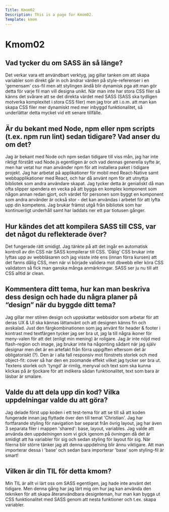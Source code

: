 ```yaml
---
Title: Kmom02
Description: This is a page for Kmom02.
Template: kmom
---
```


# Kmom02

<h2>Vad tycker du om SASS än så länge?</h2>
Det verkar vara ett användbart verktyg, jag gillar tanken om att skapa variabler som direkt går in och ändrar värden på style-referenser i en 'gemensam' css-fil men att stylingen ändå blir dynamisk pga att man gör detta för varje fil man vill designa unikt. När man inte har stora CSS filer så känns det svårare att se det direkta värdet med SASS (SASS ska tydligen motverka komplexitet i stora CSS filer) men jag tror att i.o.m. att man kan skapa CSS filer mer dynamiskt med mer inbyggd funktionalitet, så underlättar detta mycket vid ett senare tillfälle.

<h2>Är du bekant med Node, npm eller npm scripts (t.ex. npm run lint) sedan tidigare? Vad anser du om det?</h2>
Jag är bekant med Node och npm sedan tidigare till viss mån, jag har inte riktigt förstått vad Node.js egentligen är och vad dennas generella syfte är, men har vetat hur man använder npm för att installera paket i tidigare projekt. Jag har arbetat på applikationer för mobil med React-Native samt webbapplikationer med React, och har då använt npm för att utnyttja bibliotek som andra användare skapat. Jag tycker detta är genialiskt då man ofta slipper spendera en vecka på att bygga en komplex komponent som någon annan redan gjort, och värdet för personen som byggt en komponent som andra använder är också stor - det kan användas i arbetet för att lyfta upp din kompetens. Jag brukar främst utgå från bibliotek som har kontinuerligt underhåll samt har laddats ner ett par tiotusen gånger.

<h2>Hur kändes det att kompilera SASS till CSS, var det något du reflekterade över?</h2>
Det fungerade rätt smidigt. Jag tänkte på att det ingår en automatisk kontroll av din CSS när SASS kompilerar till CSS. 'Dålig' CSS brukar inte lyftas upp av webbläsaren och jag visste inte ens (innan förra kursen) att det fanns dålig CSS, men när vi började validera mot dbwebb eller köra CSS validatorn så fick man ganska många anmärkningar. SASS ser ju nu till att CSS alltid är clean.

<h2>Kommentera ditt tema, hur kan man beskriva dess design och hade du några planer på “design” när du byggde ditt tema?
</h2>
Jag gillar mer stilren design och uppskattar webbsidor som arbetar för att deras UX & UI ska kännas lättanvänt och att designen känns fin och avskalad. Just den färgkombinationen som jag använt för header & footer i kontrast med textfärgen tycker jag ser bra ut, jag la till några ikoner för meny-valen för att det (enligt min mening) är roligare. Jag är inte nöjd med flash-region och image, jag brukar inte ha någonting sådant när jag själv designar men det är en artefakt från förra uppgiften eftersom det är obligatoriskt (?). Den är i alla fall responsiv mot fönstrets storlek och med object-fit: cover så har den en zoomande effekt vilket jag tycker ser bra ut. Textens storlek och 'tyngd' är rimlig, menyval och text som ska kunna klickas på är tjockare för att indikera sådan funktionalitet, text som bara är läsbar är smalare.

<h2>Valde du att dela upp din kod? Vilka uppdelningar valde du att göra?</h2>
Jag delade först upp koden i ett test-tema för att se till så att koden fungerade innan jag flyttade över den till temat 'Christian'. Jag har fortfarande styling för navigation bar separat från övrig layout, jag har även 3 separata filer i mappen 'shared': base, layout, variables. Jag valde att använda den uppdelningen som vi gick igenom på övningen då det är smidigt att ha variabler för sig och sedan styling för layout för sig. När filerna blir större tänker jag att denna uppdelning blir ännu viktigare. Att man importerar dessa i 'base' och sedan bara importerar 'base' som styling-fil är smart!

<h2>Vilken är din TIL för detta kmom?</h2>
Min TIL är allt vi lärt oss om SASS egentligen, jag hade inte använt det tidigare. Men denna gång har jag lärt mig om hur jag kan använda den tekniken för att skapa återanvändbara designteman, hur man kan bygga ut CSS funktionalitet med SASS genom att nesta funktioner och t.ex. skapa variabler.
